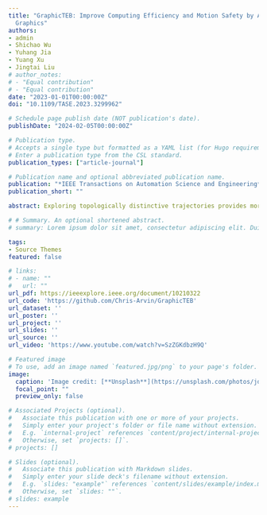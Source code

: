 ```yaml
---
title: "GraphicTEB: Improve Computing Efficiency and Motion Safety by Analyzing Environment With
  Graphics"
authors:
- admin
- Shichao Wu
- Yuhang Jia
- Yuang Xu
- Jingtai Liu
# author_notes:
# - "Equal contribution"
# - "Equal contribution"
date: "2023-01-01T00:00:00Z"
doi: "10.1109/TASE.2023.3299962"

# Schedule page publish date (NOT publication's date).
publishDate: "2024-02-05T00:00:00Z"

# Publication type.
# Accepts a single type but formatted as a YAML list (for Hugo requirements).
# Enter a publication type from the CSL standard.
publication_types: ["article-journal"]

# Publication name and optional abbreviated publication name.
publication: "*IEEE Transactions on Automation Science and Engineering*(TASE)"
publication_short: ""

abstract: Exploring topologically distinctive trajectories provides more options for robot motion planning. Since computing time grows greatly with environment complexity, improving exploration efficiency and picking the optimal trajectory in complex environments are critical issues. To this end, this paper proposes a Graphic- and Timed-Elastic-Band-based approach (GraphicTEB) with spatial completeness and high computing efficiency. The environment is analyzed utilizing computer graphics, where obstacles are extracted as nodes and their relationships are built as edges. Three contributions are presented. 1) By assembling directed detours formed by nodes and segmented paths formed by edges, a generalized path consisting of nodes and edges derives various normal paths efficiently. 2) By multiplying two vectors starting from the obstacle point closest to the waypoint and the boundary point farthest from the waypoint, an novel obstacle gradient is introduced to guide safer optimization. 3) By assigning edges with asymmetric Gaussian model, a trajectory evaluation strategy is designed to reflect the motion tendency and motion uncertainty of dynamic obstacles. Qualitative and quantitative simulations demonstrate that the proposed GraphicTEB achieves spatial completeness, higher scene pass rate, and fastest computing efficiency. Experiments are implemented in long corridor and broad room scenarios, where the robot goes through gaps safely, finds trajectories quickly, and passes pedestrians politely.

# # Summary. An optional shortened abstract.
# summary: Lorem ipsum dolor sit amet, consectetur adipiscing elit. Duis posuere tellus ac convallis placerat. Proin tincidunt magna sed ex sollicitudin condimentum.

tags:
- Source Themes
featured: false

# links:
# - name: ""
#   url: ""
url_pdf: https://ieeexplore.ieee.org/document/10210322
url_code: 'https://github.com/Chris-Arvin/GraphicTEB'
url_dataset: ''
url_poster: ''
url_project: ''
url_slides: ''
url_source: ''
url_video: 'https://www.youtube.com/watch?v=SzZGKdbzH9Q'

# Featured image
# To use, add an image named `featured.jpg/png` to your page's folder. 
image:
  caption: 'Image credit: [**Unsplash**](https://unsplash.com/photos/jdD8gXaTZsc)'
  focal_point: ""
  preview_only: false

# Associated Projects (optional).
#   Associate this publication with one or more of your projects.
#   Simply enter your project's folder or file name without extension.
#   E.g. `internal-project` references `content/project/internal-project/index.md`.
#   Otherwise, set `projects: []`.
# projects: []

# Slides (optional).
#   Associate this publication with Markdown slides.
#   Simply enter your slide deck's filename without extension.
#   E.g. `slides: "example"` references `content/slides/example/index.md`.
#   Otherwise, set `slides: ""`.
# slides: example
---
```


<!-- {{% callout note %}}
Click the *Cite* button above to demo the feature to enable visitors to import publication metadata into their reference management software.
{{% /callout %}}

{{% callout note %}}
Create your slides in Markdown - click the *Slides* button to check out the example.
{{% /callout %}}

Add the publication's **full text** or **supplementary notes** here. You can use rich formatting such as including [code, math, and images](https://docs.hugoblox.com/content/writing-markdown-latex/). -->
